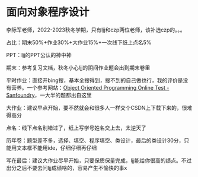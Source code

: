 # 面向对象程序设计

李际军老师，2022-2023秋冬学期，只有ljj和czp两位老师，该补选czp的。。。

占比：期末50%+作业30%+大作业15%+一次线下纸上点名5%

PPT：ljj的PPT公认的神中神

期末：参考复习文档，秋冬小心ljj的阴间作业题会出到期末卷里

平时作业：直接开bing搜，基本全搜得到，搜不到的自己做也行，我的评价是没有营养。一个参考网站：[Object Oriented Programming Online Test - Sanfoundry](https://www.sanfoundry.com/object-oriented-programming-questions-answers-online-test/)，一大半的题都出自这里

大作业：建议早点开始，要不然就会和很多人一样交个CSDN上下载下来的，很难得高分

点名：线下点名别错过了，纸上写学号姓名交上去，太逆天了

历年卷：题型差不多，选择、填空、程序填空、类设计，最后的类设计30分，只能用文本框不能用ide，仔细仔细再仔细



写在最后：建议大作业尽早开始，只要保质保量完成，ljj能给你很高的绩点。不过出分之后不要去问ljj成绩啥的，容易产生不愉快的事x